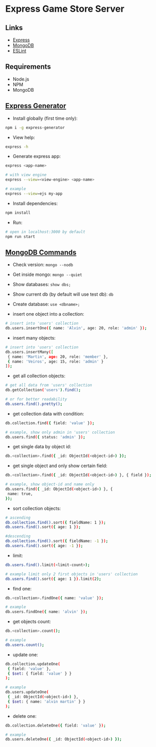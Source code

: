 # Express Game Store Server

## Links

- [Express](https://expressjs.com/)
- [MongoDB](https://www.mongodb.com/)
- [ESLint](https://eslint.org/)

## Requirements

- Node.js
- NPM
- MongoDB

## [Express Generator](https://expressjs.com/en/starter/generator.html)

- Install globally (first time only):

```sh
npm i -g express-generator
```

- View help:

```sh
express -h
```

- Generate express app:

```sh
express <app-name>

# with view engine
express --view=<view-engine> <app-name>

# example
express --view=ejs my-app
```

- Install dependencies:

```sh
npm install
```

- Run:

```sh
# open in localhost:3000 by default
npm run start
```

## [MongoDB Commands](https://www.mongodb.com/docs/)

- Check version: ```mongo --nodb```

- Get inside mongo: ```mongo --quiet```

- Show databases: ```show dbs;```

- Show current db (by default will use test db): ```db```

- Create database: ```use <dbname>;```

- insert one object into a collection:

```sh
# insert into 'users' collection
db.users.insertOne({ name: 'Alvin', age: 20, role: 'admin' });
```

- insert many objects:

```sh
# insert into 'users' collection
db.users.insertMany([
 { name: 'Martin', age: 20, role: 'member' },
 { name: 'Veiros', age: 15, role: 'admin' }
]);
```

- get all collection objects:

```sh
# get all data from 'users' collection
db.getCollection('users').find();

# or for better readability
db.users.find().pretty();
```

- get collection data with condition:

```sh
db.collection.find({ field: 'value' });

# example, show only admin in 'users' collection
db.users.find({ status: 'admin' });
```

- get single data by object id:

```sh
db.<collection>.find({ _id: ObjectId(<object-id>) });
```

- get single object and only show certain field:

```sh
db.<collection>.find({ _id: ObjectId(<object-id>) }, { field });

# example, show object-id and name only
db.users.find({ _id: ObjectId(<object-id>) }, {
 name: true,
});
```

- sort collection objects:

```sh
# ascending
db.collection.find().sort({ fieldName: 1 });
db.users.find().sort({ age: 1 });

#descending
db.collection.find().sort({ fieldName: -1 });
db.users.find().sort({ age: -1 });
```

- limit:

```sh
db.users.find().limit(<limit-count>);

# example limit only 2 first objects in 'users' collection
db.users.find().sort({ age: 1 }).limit(2);
```

- find one:

```sh
db.<collection>.findOne({ name: 'value' });

# example
db.users.findOne({ name: 'alvin' });
```

- get objects count:

```sh
db.<collection>.count();

# example
db.users.count();
```

- update one:

```sh
db.collection.updateOne(
 { field: 'value' },
 { $set: { field: 'value' } }
);

# example
db.users.updateOne(
 { _id: ObjectId(<object-id>) },
 { $set: { name: 'alvin martin' } }
);
```

- delete one:

```sh
db.collection.deleteOne({ field: 'value' });

# example
db.users.deleteOne({ _id: ObjectId(<object-id>) });
```
